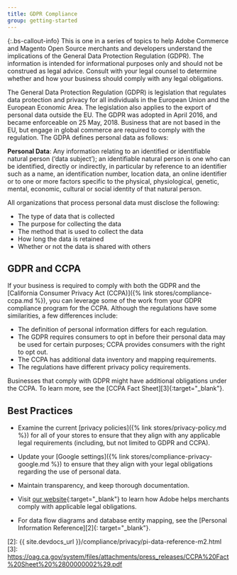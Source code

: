 ```yaml
---
title: GDPR Compliance
group: getting-started
---
```


{:.bs-callout-info}
This is one in a series of topics to help Adobe Commerce and Magento Open Source merchants and developers understand the implications of the General Data Protection Regulation (GDPR). The information is intended for informational purposes only and should not be construed as legal advice. Consult with your legal counsel to determine whether and how your business should comply with any legal obligations.

The General Data Protection Regulation (GDPR) is legislation that regulates data protection and privacy for all individuals in the European Union and the European Economic Area. The legislation also applies to the export of personal data outside the EU. The GDPR was adopted in April 2016, and became enforceable on 25 May, 2018. Business that are not based in the EU, but engage in global commerce are required to comply with the regulation. The GDPA defines personal data as follows:

**Personal Data**: Any information relating to an identified or identifiable natural person (‘data subject’); an identifiable natural person is one who can be identified, directly or indirectly, in particular by reference to an identifier such as a name, an identification number, location data, an online identifier or to one or more factors specific to the physical, physiological, genetic, mental, economic, cultural or social identity of that natural person.

All organizations that process personal data must disclose the following:

- The type of data that is collected
- The purpose for collecting the data
- The method that is used to collect the data
- How long the data is retained
- Whether or not the data is shared with others

## GDPR and CCPA

If your business is required to comply with both the GDPR and the [California Consumer Privacy Act (CCPA)]({% link stores/compliance-ccpa.md %}), you can leverage some of the work from your GDPR compliance program for the CCPA. Although the regulations have some similarities, a few differences include:

- The definition of personal information differs for each regulation.
- The GDPR requires consumers to opt in before their personal data may be used for certain purposes; CCPA provides consumers with the right to opt out.
- The CCPA has additional data inventory and mapping requirements.
- The regulations have different privacy policy requirements.

Businesses that comply with GDPR might have additional obligations under the CCPA.  To learn more, see the [CCPA Fact Sheet][3]{:target="_blank"}.

## Best Practices

- Examine the current [privacy policies]({% link stores/privacy-policy.md %}) for all of your stores to ensure that they align with any applicable legal requirements (including, but not limited to GDPR and CCPA).

- Update your [Google settings]({% link stores/compliance-privacy-google.md %}) to ensure that they align with your legal obligations regarding the use of personal data.

- Maintain transparency, and keep thorough documentation.

- Visit [our website][1]{:target="_blank"} to learn how Adobe helps merchants comply with applicable legal obligations.

- For data flow diagrams and database entity mapping, see the [Personal Information Reference][2]{: target="_blank"}.

[1]: https://magento.com/gdpr
[2]: {{ site.devdocs_url }}/compliance/privacy/pi-data-reference-m2.html
[3]: https://oag.ca.gov/system/files/attachments/press_releases/CCPA%20Fact%20Sheet%20%2800000002%29.pdf
